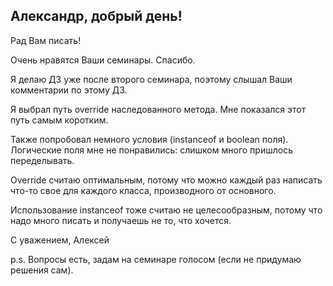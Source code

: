 ## Александр, добрый день!

Рад Вам писать!

Очень нравятся Ваши семинары. Спасибо.

Я делаю ДЗ уже после второго семинара, поэтому слышал Ваши комментарии по этому ДЗ.

Я выбрал путь override наследованного метода. Мне показался этот путь самым коротким.

Также попробовал немного условия (instanceof и boolean поля). Логические поля мне не понравились: слишком много пришлось переделывать.

Override считаю оптимальным, потому что можно каждый раз написать что-то свое для каждого класса, производного от основного. 

Использование instanceof тоже считаю не целесообразным, потому что надо много писать и получаешь не то, что хочется. 

С уважением,
Алексей

p.s. Вопросы есть, задам на семинаре голосом (если не придумаю решения сам).


